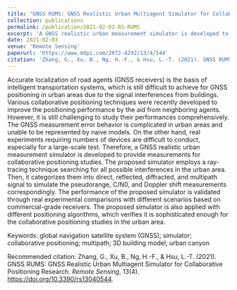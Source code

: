 ```yaml
---
title: "GNSS RUMS: GNSS Realistic Urban Multiagent Simulator for Collaborative Positioning Research"
collection: publications
permalink: /publication/2021-02-03-RS-RUMS
excerpt: 'A GNSS realistic urban measurement simulator is developed to provide measurements for collaborative positioning studies'
date: 2021-02-03
venue: 'Remote Sensing'
paperurl: 'https://www.mdpi.com/2072-4292/13/4/544'
citation: 'Zhang, G., Xu, B., Ng, H.-F., & Hsu, L.-T. (2021). GNSS RUMS: GNSS Realistic Urban Multiagent Simulator for Collaborative Positioning Research. <i>Remote Sensing</i>, 13(4). https://doi.org/10.3390/rs13040544.'
---
```

Accurate localization of road agents (GNSS receivers) is the basis of intelligent transportation systems, which is still difficult to achieve for GNSS positioning in urban areas due to the signal interferences from buildings. Various collaborative positioning techniques were recently developed to improve the positioning performance by the aid from neighboring agents. However, it is still challenging to study their performances comprehensively. The GNSS measurement error behavior is complicated in urban areas and unable to be represented by naive models. On the other hand, real experiments requiring numbers of devices are difficult to conduct, especially for a large-scale test. Therefore, a GNSS realistic urban measurement simulator is developed to provide measurements for collaborative positioning studies. The proposed simulator employs a ray-tracing technique searching for all possible interferences in the urban area. Then, it categorizes them into direct, reflected, diffracted, and multipath signal to simulate the pseudorange, C/N0, and Doppler shift measurements correspondingly. The performance of the proposed simulator is validated through real experimental comparisons with different scenarios based on commercial-grade receivers. The proposed simulator is also applied with different positioning algorithms, which verifies it is sophisticated enough for the collaborative positioning studies in the urban area.

Keywords: global navigation satellite system (GNSS); simulator; collaborative positioning; multipath; 3D building model; urban canyon

<!-- [Download paper here](http://academicpages.github.io/files/paper1.pdf) -->

Recommended citation: Zhang, G., Xu, B., Ng, H.-F., & Hsu, L.-T. (2021). GNSS RUMS: GNSS Realistic Urban Multiagent Simulator for Collaborative Positioning Research. <i>Remote Sensing</i>, 13(4). <https://doi.org/10.3390/rs13040544>.